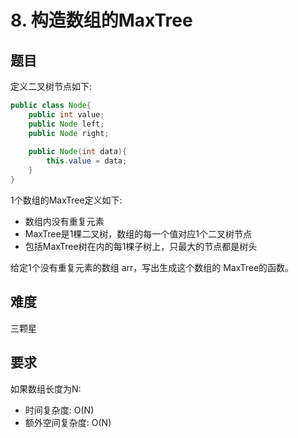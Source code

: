 # 8. 构造数组的MaxTree

## 题目

定义二叉树节点如下:
```java
public class Node{
    public int value;
    public Node left;
    public Node right;
    
    public Node(int data){
        this.value = data;
    }
}
```

1个数组的MaxTree定义如下:
* 数组内没有重复元素
* MaxTree是1棵二叉树，数组的每一个值对应1个二叉树节点
* 包括MaxTree树在内的每1棵子树上，只最大的节点都是树头

给定1个没有重复元素的数组 arr，写出生成这个数组的 MaxTree的函数。


## 难度
三颗星


## 要求
如果数组长度为N:
* 时间复杂度: O(N)
* 额外空间复杂度: O(N)